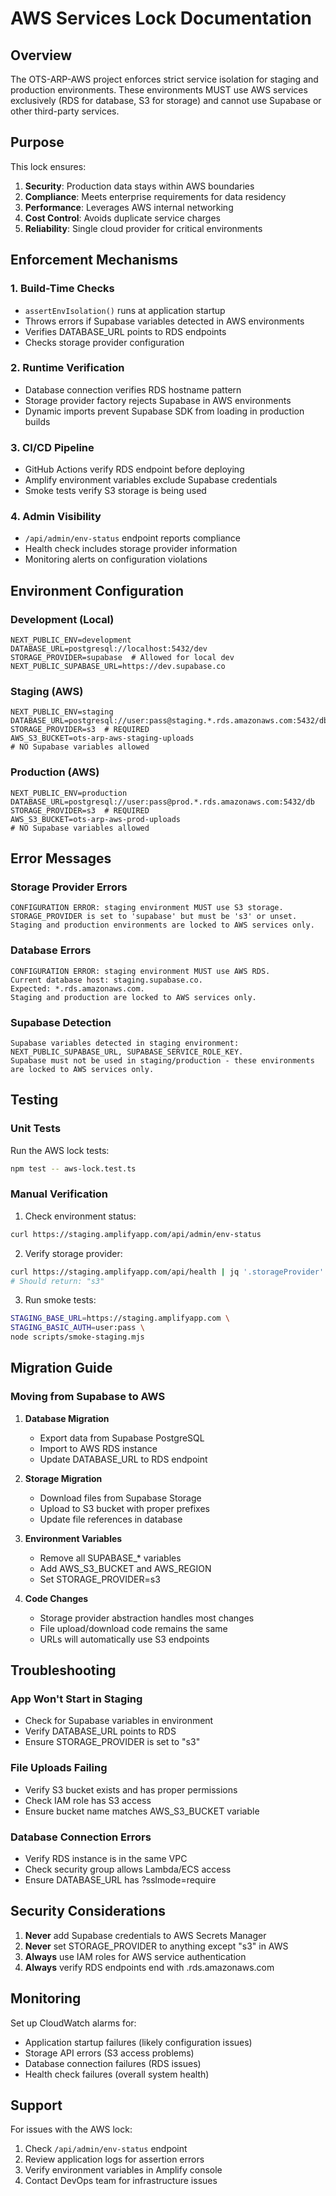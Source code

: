 # AWS Services Lock Documentation

## Overview
The OTS-ARP-AWS project enforces strict service isolation for staging and production environments. These environments MUST use AWS services exclusively (RDS for database, S3 for storage) and cannot use Supabase or other third-party services.

## Purpose
This lock ensures:
1. **Security**: Production data stays within AWS boundaries
2. **Compliance**: Meets enterprise requirements for data residency
3. **Performance**: Leverages AWS internal networking
4. **Cost Control**: Avoids duplicate service charges
5. **Reliability**: Single cloud provider for critical environments

## Enforcement Mechanisms

### 1. Build-Time Checks
- `assertEnvIsolation()` runs at application startup
- Throws errors if Supabase variables detected in AWS environments
- Verifies DATABASE_URL points to RDS endpoints
- Checks storage provider configuration

### 2. Runtime Verification
- Database connection verifies RDS hostname pattern
- Storage provider factory rejects Supabase in AWS environments
- Dynamic imports prevent Supabase SDK from loading in production builds

### 3. CI/CD Pipeline
- GitHub Actions verify RDS endpoint before deploying
- Amplify environment variables exclude Supabase credentials
- Smoke tests verify S3 storage is being used

### 4. Admin Visibility
- `/api/admin/env-status` endpoint reports compliance
- Health check includes storage provider information
- Monitoring alerts on configuration violations

## Environment Configuration

### Development (Local)
```env
NEXT_PUBLIC_ENV=development
DATABASE_URL=postgresql://localhost:5432/dev
STORAGE_PROVIDER=supabase  # Allowed for local dev
NEXT_PUBLIC_SUPABASE_URL=https://dev.supabase.co
```

### Staging (AWS)
```env
NEXT_PUBLIC_ENV=staging
DATABASE_URL=postgresql://user:pass@staging.*.rds.amazonaws.com:5432/db
STORAGE_PROVIDER=s3  # REQUIRED
AWS_S3_BUCKET=ots-arp-aws-staging-uploads
# NO Supabase variables allowed
```

### Production (AWS)
```env
NEXT_PUBLIC_ENV=production
DATABASE_URL=postgresql://user:pass@prod.*.rds.amazonaws.com:5432/db
STORAGE_PROVIDER=s3  # REQUIRED
AWS_S3_BUCKET=ots-arp-aws-prod-uploads
# NO Supabase variables allowed
```

## Error Messages

### Storage Provider Errors
```
CONFIGURATION ERROR: staging environment MUST use S3 storage.
STORAGE_PROVIDER is set to 'supabase' but must be 's3' or unset.
Staging and production environments are locked to AWS services only.
```

### Database Errors
```
CONFIGURATION ERROR: staging environment MUST use AWS RDS.
Current database host: staging.supabase.co.
Expected: *.rds.amazonaws.com.
Staging and production are locked to AWS services only.
```

### Supabase Detection
```
Supabase variables detected in staging environment: NEXT_PUBLIC_SUPABASE_URL, SUPABASE_SERVICE_ROLE_KEY.
Supabase must not be used in staging/production - these environments are locked to AWS services only.
```

## Testing

### Unit Tests
Run the AWS lock tests:
```bash
npm test -- aws-lock.test.ts
```

### Manual Verification
1. Check environment status:
```bash
curl https://staging.amplifyapp.com/api/admin/env-status
```

2. Verify storage provider:
```bash
curl https://staging.amplifyapp.com/api/health | jq '.storageProvider'
# Should return: "s3"
```

3. Run smoke tests:
```bash
STAGING_BASE_URL=https://staging.amplifyapp.com \
STAGING_BASIC_AUTH=user:pass \
node scripts/smoke-staging.mjs
```

## Migration Guide

### Moving from Supabase to AWS

1. **Database Migration**
   - Export data from Supabase PostgreSQL
   - Import to AWS RDS instance
   - Update DATABASE_URL to RDS endpoint

2. **Storage Migration**
   - Download files from Supabase Storage
   - Upload to S3 bucket with proper prefixes
   - Update file references in database

3. **Environment Variables**
   - Remove all SUPABASE_* variables
   - Add AWS_S3_BUCKET and AWS_REGION
   - Set STORAGE_PROVIDER=s3

4. **Code Changes**
   - Storage provider abstraction handles most changes
   - File upload/download code remains the same
   - URLs will automatically use S3 endpoints

## Troubleshooting

### App Won't Start in Staging
- Check for Supabase variables in environment
- Verify DATABASE_URL points to RDS
- Ensure STORAGE_PROVIDER is set to "s3"

### File Uploads Failing
- Verify S3 bucket exists and has proper permissions
- Check IAM role has S3 access
- Ensure bucket name matches AWS_S3_BUCKET variable

### Database Connection Errors
- Verify RDS instance is in the same VPC
- Check security group allows Lambda/ECS access
- Ensure DATABASE_URL has ?sslmode=require

## Security Considerations

1. **Never** add Supabase credentials to AWS Secrets Manager
2. **Never** set STORAGE_PROVIDER to anything except "s3" in AWS
3. **Always** use IAM roles for AWS service authentication
4. **Always** verify RDS endpoints end with .rds.amazonaws.com

## Monitoring

Set up CloudWatch alarms for:
- Application startup failures (likely configuration issues)
- Storage API errors (S3 access problems)
- Database connection failures (RDS issues)
- Health check failures (overall system health)

## Support

For issues with the AWS lock:
1. Check `/api/admin/env-status` endpoint
2. Review application logs for assertion errors
3. Verify environment variables in Amplify console
4. Contact DevOps team for infrastructure issues
